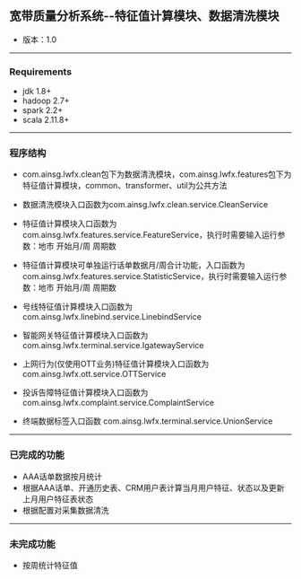 ## 宽带质量分析系统--特征值计算模块、数据清洗模块

* 版本：1.0

--------------

### Requirements

* jdk 1.8+
* hadoop 2.7+
* spark 2.2+
* scala 2.11.8+

--------------

### 程序结构

* com.ainsg.lwfx.clean包下为数据清洗模块，com.ainsg.lwfx.features包下为特征值计算模块，common、transformer、util为公共方法
* 数据清洗模块入口函数为com.ainsg.lwfx.clean.service.CleanService
* 特征值计算模块入口函数为com.ainsg.lwfx.features.service.FeatureService，执行时需要输入运行参数：地市 开始月/周 周期数
* 特征值计算模块可单独运行话单数据月/周合计功能，入口函数为com.ainsg.lwfx.features.service.StatisticService，执行时需要输入运行参数：地市 开始月/周 周期数

* 号线特征值计算模块入口函数为com.ainsg.lwfx.linebind.service.LinebindService
* 智能网关特征值计算模块入口函数为com.ainsg.lwfx.terminal.service.IgatewayService
* 上网行为(仅使用OTT业务)特征值计算模块入口函数为com.ainsg.lwfx.ott.service.OTTService
* 投诉告障特征值计算模块入口函数为com.ainsg.lwfx.complaint.service.ComplaintService
* 终端数据标签入口函数 com.ainsg.lwfx.terminal.service.UnionService
--------------

### 已完成的功能

* AAA话单数据按月统计
* 根据AAA话单、开通历史表、CRM用户表计算当月用户特征、状态以及更新上月用户特征表状态
* 根据配置对采集数据清洗

--------------

### 未完成功能

* 按周统计特征值
